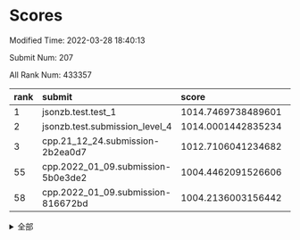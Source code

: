 # Scores

Modified Time: 2022-03-28 18:40:13

Submit Num: 207

All Rank Num: 433357

| rank |               submit               |       score        |       sigma        | pk_num |
| :--- | :--------------------------------- | :----------------- | :----------------- | :----- |
| 1    | jsonzb.test.test_1                 | 1014.7469738489601 | 0.8114691518276812 | 8372   |
| 2    | jsonzb.test.submission_level_4     | 1014.0001442835234 | 0.8359517969850585 | 8377   |
| 3    | cpp.21_12_24.submission-2b2ea0d7   | 1012.7106041234682 | 0.7715520888450311 | 8371   |
| 55   | cpp.2022_01_09.submission-5b0e3de2 | 1004.4462091526606 | 0.7161445872342803 | 8373   |
| 58   | cpp.2022_01_09.submission-816672bd | 1004.2136003156442 | 0.7169403011816324 | 8377   |


<details>
<summary>全部</summary>

| rank |                 submit                 |       score        |       sigma        | pk_num |
| :--- | :------------------------------------- | :----------------- | :----------------- | :----- |
| 1    | jsonzb.test.test_1                     | 1014.7469738489601 | 0.8114691518276812 | 8372   |
| 2    | jsonzb.test.submission_level_4         | 1014.0001442835234 | 0.8359517969850585 | 8377   |
| 3    | cpp.21_12_24.submission-2b2ea0d7       | 1012.7106041234682 | 0.7715520888450311 | 8371   |
| 4    | gobigger.level_3.submission_level_3_11 | 1011.9648701069733 | 0.7896805486924597 | 8374   |
| 5    | gobigger.level_3.submission_level_3_43 | 1011.6501710604964 | 0.7730584784306743 | 8377   |
| 6    | gobigger.level_3.submission_level_3_6  | 1011.4782361545813 | 0.7787177872217457 | 8369   |
| 7    | gobigger.level_3.submission_level_3_19 | 1011.2782482289348 | 0.7642295405250457 | 8374   |
| 8    | gobigger.level_3.submission_level_3_33 | 1011.265332543083  | 0.801323019488962  | 8374   |
| 9    | gobigger.level_3.submission_level_3_25 | 1011.1421551310605 | 0.7838592506368112 | 8368   |
| 10   | gobigger.level_3.submission_level_3_15 | 1010.9890916848404 | 0.7847660985209154 | 8374   |
| 11   | gobigger.level_3.submission_level_3_34 | 1010.9135414636933 | 0.7751727679387803 | 8370   |
| 12   | gobigger.level_3.submission_level_3_10 | 1010.9103300579243 | 0.7792780708666429 | 8375   |
| 13   | gobigger.level_3.submission_level_3_17 | 1010.8604655699048 | 0.8028016819815957 | 8374   |
| 14   | gobigger.level_3.submission_level_3_14 | 1010.8149504179922 | 0.7813501146410676 | 8373   |
| 15   | gobigger.level_3.submission_level_3_48 | 1010.7850379840698 | 0.7735310603456934 | 8377   |
| 16   | gobigger.level_3.submission_level_3_13 | 1010.7832731649673 | 0.758514530987008  | 8373   |
| 17   | gobigger.level_3.submission_level_3_45 | 1010.7263095293148 | 0.7556065466793981 | 8371   |
| 18   | gobigger.level_3.submission_level_3_39 | 1010.6912073926861 | 0.7597044519533904 | 8368   |
| 19   | gobigger.level_3.submission_level_3_0  | 1010.6801414154481 | 0.753292694515055  | 8376   |
| 20   | gobigger.level_3.submission_level_3_46 | 1010.6755566494996 | 0.777306123256626  | 8380   |
| 21   | gobigger.level_3.submission_level_3_5  | 1010.6405564295269 | 0.7562469957600594 | 8372   |
| 22   | gobigger.level_3.submission_level_3_8  | 1010.6394424865061 | 0.750122705919715  | 8372   |
| 23   | gobigger.level_3.submission_level_3_40 | 1010.5693670093996 | 0.773429533915893  | 8376   |
| 24   | gobigger.level_3.submission_level_3_22 | 1010.5555236955781 | 0.780264907671266  | 8372   |
| 25   | gobigger.level_3.submission_level_3_37 | 1010.4335176125327 | 0.7760870440001539 | 8381   |
| 26   | gobigger.level_3.submission_level_3_41 | 1010.3544062557404 | 0.7640783874322994 | 8376   |
| 27   | gobigger.level_3.submission_level_3_2  | 1010.3386554256175 | 0.7623653565692851 | 8375   |
| 28   | gobigger.level_3.submission_level_3_16 | 1010.3214520362925 | 0.764097663573832  | 8376   |
| 29   | gobigger.level_3.submission_level_3_12 | 1010.256548391607  | 0.7478447644528738 | 8375   |
| 30   | gobigger.level_3.submission_level_3_27 | 1010.2492919994859 | 0.7660981089169775 | 8375   |
| 31   | gobigger.level_3.submission_level_3_47 | 1010.2464265702257 | 0.7661085792581162 | 8377   |
| 32   | gobigger.level_3.submission_level_3_26 | 1010.1252963450436 | 0.7685936997482833 | 8374   |
| 33   | gobigger.level_3.submission_level_3_9  | 1010.0859336084048 | 0.7653423358491432 | 8367   |
| 34   | gobigger.level_3.submission_level_3_3  | 1009.971827389722  | 0.7548858611849408 | 8373   |
| 35   | gobigger.level_3.submission_level_3_49 | 1009.9632136174675 | 0.7699001888791147 | 8376   |
| 36   | gobigger.level_3.submission_level_3_7  | 1009.8639398652831 | 0.7557382516944188 | 8371   |
| 37   | gobigger.level_3.submission_level_3_24 | 1009.8215601275718 | 0.7766207481685075 | 8379   |
| 38   | gobigger.level_3.submission_level_3_18 | 1009.769534183419  | 0.7581161872091126 | 8375   |
| 39   | gobigger.level_3.submission_level_3_1  | 1009.767236007691  | 0.7608805648005641 | 8376   |
| 40   | gobigger.level_3.submission_level_3_23 | 1009.6899780710739 | 0.7718407700466958 | 8373   |
| 41   | gobigger.level_3.submission_level_3_44 | 1009.5712489224752 | 0.7690829298833151 | 8376   |
| 42   | gobigger.level_3.submission_level_3_38 | 1009.5516504171081 | 0.7694563507039028 | 8372   |
| 43   | gobigger.level_3.submission_level_3_31 | 1009.5024093509089 | 0.7560851786200029 | 8372   |
| 44   | gobigger.level_3.submission_level_3_21 | 1009.4812918841518 | 0.760987180967012  | 8372   |
| 45   | gobigger.level_3.submission_level_3_4  | 1009.4231807110947 | 0.7455547902713899 | 8372   |
| 46   | gobigger.level_3.submission_level_3_36 | 1009.173548003454  | 0.7505298078925404 | 8375   |
| 47   | gobigger.level_3.submission_level_3_32 | 1009.0765970591307 | 0.7512946418007017 | 8373   |
| 48   | gobigger.level_3.submission_level_3_30 | 1009.0639673459729 | 0.7663483625659658 | 8365   |
| 49   | gobigger.level_3.submission_level_3_20 | 1009.0288629046387 | 0.7392404083998336 | 8375   |
| 50   | gobigger.level_3.submission_level_3_28 | 1009.0149189591652 | 0.7537600494511014 | 8369   |
| 51   | gobigger.level_3.submission_level_3_35 | 1008.7269945269766 | 0.7394239072151895 | 8373   |
| 52   | gobigger.level_3.submission_level_3_29 | 1008.506105180037  | 0.7708208576301016 | 8375   |
| 53   | gobigger.level_3.submission_level_3_42 | 1008.0499208161115 | 0.738078422127387  | 8376   |
| 54   | gobigger.level_1.submission_level_1_5  | 1004.4554998810904 | 0.708537636282328  | 8374   |
| 55   | cpp.2022_01_09.submission-5b0e3de2     | 1004.4462091526606 | 0.7161445872342803 | 8373   |
| 56   | gobigger.level_1.submission_level_1_36 | 1004.42112415045   | 0.7078738806396924 | 8373   |
| 57   | gobigger.level_1.submission_level_1_33 | 1004.2920624805707 | 0.7223160760912991 | 8369   |
| 58   | cpp.2022_01_09.submission-816672bd     | 1004.2136003156442 | 0.7169403011816324 | 8377   |
| 59   | gobigger.level_1.submission_level_1_47 | 1004.0311103232694 | 0.7289338841396216 | 8373   |
| 60   | gobigger.level_1.submission_level_1_49 | 1003.9651021969382 | 0.7127946822045208 | 8375   |
| 61   | gobigger.level_1.submission_level_1_4  | 1003.888962381229  | 0.7205527050442803 | 8377   |
| 62   | gobigger.level_1.submission_level_1_2  | 1003.7400743933185 | 0.7222433101344785 | 8380   |
| 63   | gobigger.level_1.submission_level_1_8  | 1003.7325468620401 | 0.720256386682112  | 8376   |
| 64   | gobigger.level_1.submission_level_1_27 | 1003.6821088304142 | 0.7148403421184162 | 8373   |
| 65   | gobigger.level_1.submission_level_1_42 | 1003.6464654499957 | 0.7234974068252109 | 8378   |
| 66   | gobigger.level_1.submission_level_1_3  | 1003.5970157584    | 0.7141200986463794 | 8372   |
| 67   | gobigger.level_1.submission_level_1_26 | 1003.4993524729421 | 0.7162528315565293 | 8376   |
| 68   | gobigger.level_1.submission_level_1_0  | 1003.4689746165507 | 0.7164009838210836 | 8373   |
| 69   | gobigger.level_1.submission_level_1_1  | 1003.4610480175008 | 0.704996197050918  | 8374   |
| 70   | gobigger.level_1.submission_level_1_45 | 1003.4348876118529 | 0.7083589330053899 | 8377   |
| 71   | gobigger.level_1.submission_level_1_34 | 1003.3326064912487 | 0.709348014249231  | 8374   |
| 72   | gobigger.level_1.submission_level_1_46 | 1003.286299989621  | 0.7226737379322115 | 8376   |
| 73   | gobigger.level_1.submission_level_1_28 | 1003.2849931406682 | 0.7175245591266152 | 8376   |
| 74   | gobigger.level_1.submission_level_1_30 | 1003.2134334469062 | 0.7013924865240299 | 8377   |
| 75   | gobigger.level_1.submission_level_1_20 | 1003.1672127237852 | 0.7122641176911083 | 8369   |
| 76   | gobigger.level_1.submission_level_1_13 | 1003.166439653019  | 0.7233144125650317 | 8369   |
| 77   | gobigger.level_1.submission_level_1_23 | 1003.1574049430412 | 0.703304441582531  | 8378   |
| 78   | gobigger.level_1.submission_level_1_40 | 1003.0889022135017 | 0.7115530068518703 | 8374   |
| 79   | gobigger.level_1.submission_level_1_43 | 1003.0232435899633 | 0.7095251965875596 | 8378   |
| 80   | gobigger.level_1.submission_level_1_37 | 1002.9524240071833 | 0.7036336142911499 | 8372   |
| 81   | gobigger.level_1.submission_level_1_17 | 1002.8980776695943 | 0.7209263204301978 | 8376   |
| 82   | gobigger.level_1.submission_level_1_44 | 1002.8798151023672 | 0.7220873012188564 | 8376   |
| 83   | gobigger.level_1.submission_level_1_18 | 1002.8639945641282 | 0.7155347854114238 | 8372   |
| 84   | gobigger.level_1.submission_level_1_41 | 1002.863989711357  | 0.7283564555805364 | 8378   |
| 85   | gobigger.level_1.submission_level_1_10 | 1002.8496613260862 | 0.7129297421970984 | 8372   |
| 86   | gobigger.level_1.submission_level_1_29 | 1002.8342273060864 | 0.717396593805418  | 8377   |
| 87   | gobigger.level_1.submission_level_1_11 | 1002.8264271054987 | 0.7065870843376592 | 8373   |
| 88   | gobigger.level_1.submission_level_1_21 | 1002.7724382725834 | 0.7299702559617349 | 8375   |
| 89   | gobigger.level_1.submission_level_1_12 | 1002.7396045769204 | 0.7154685176782881 | 8377   |
| 90   | gobigger.level_1.submission_level_1_16 | 1002.7165955383563 | 0.7053595507470325 | 8377   |
| 91   | gobigger.level_1.submission_level_1_15 | 1002.6439717209416 | 0.7182951441495914 | 8370   |
| 92   | gobigger.level_1.submission_level_1_6  | 1002.5727230298589 | 0.7103333381167098 | 8371   |
| 93   | gobigger.level_1.submission_level_1_31 | 1002.5386681494573 | 0.7154530658378598 | 8379   |
| 94   | gobigger.level_1.submission_level_1_24 | 1002.4906660072713 | 0.7110755904441575 | 8373   |
| 95   | gobigger.level_1.submission_level_1_32 | 1002.304898241279  | 0.7146708963861574 | 8380   |
| 96   | gobigger.level_1.submission_level_1_7  | 1002.2016767919478 | 0.7070972504170864 | 8374   |
| 97   | gobigger.level_1.submission_level_1_14 | 1002.1416413372609 | 0.6989548049903483 | 8379   |
| 98   | gobigger.level_1.submission_level_1_25 | 1002.1026853582927 | 0.7098610301364542 | 8378   |
| 99   | gobigger.level_1.submission_level_1_22 | 1002.087077749015  | 0.7125389325760046 | 8379   |
| 100  | gobigger.level_1.submission_level_1_39 | 1001.9776864356173 | 0.7057997192705558 | 8379   |
| 101  | gobigger.level_1.submission_level_1_19 | 1001.950836128404  | 0.7148033143422904 | 8376   |
| 102  | gobigger.level_1.submission_level_1_48 | 1001.9206819213739 | 0.7074268840194036 | 8378   |
| 103  | gobigger.level_1.submission_level_1_35 | 1001.9136221073634 | 0.7101444173651112 | 8375   |
| 104  | gobigger.level_1.submission_level_1_9  | 1001.6718467911849 | 0.7053808955108994 | 8379   |
| 105  | gobigger.level_1.submission_level_1_38 | 1001.4617260771035 | 0.7116172774510517 | 8376   |
| 106  | gobigger.random.submission_random_44   | 997.5289807828742  | 0.7079207957992651 | 8379   |
| 107  | gobigger.random.submission_random_25   | 997.5106521113726  | 0.7089475140237643 | 8373   |
| 108  | gobigger.random.submission_random_3    | 997.2329277577658  | 0.6996461246237968 | 8376   |
| 109  | gobigger.random.submission_random_43   | 997.0845729370317  | 0.6923921980230923 | 8372   |
| 110  | gobigger.random.submission_random_27   | 996.9015317591222  | 0.7043998299618308 | 8375   |
| 111  | gobigger.random.submission_random_30   | 996.7539042174748  | 0.6994914534728526 | 8374   |
| 112  | gobigger.random.submission_random_10   | 996.7090077392478  | 0.7040794413162819 | 8376   |
| 113  | gobigger.random.submission_random_45   | 996.6192050761373  | 0.7268097779660628 | 8375   |
| 114  | gobigger.random.submission_random_24   | 996.5991718092481  | 0.700333222692955  | 8376   |
| 115  | gobigger.random.submission_random_39   | 996.5645198503684  | 0.7062543930114451 | 8371   |
| 116  | gobigger.random.submission_random_11   | 996.5074014667321  | 0.7174871750074175 | 8372   |
| 117  | gobigger.random.submission_random_35   | 996.4747193927183  | 0.718178733254421  | 8378   |
| 118  | gobigger.random.submission_random_41   | 996.4637317868096  | 0.7092412123723788 | 8371   |
| 119  | gobigger.random.submission_random_22   | 996.4266790671228  | 0.7245563829626247 | 8374   |
| 120  | gobigger.random.submission_random_15   | 996.419679108146   | 0.7154265082590189 | 8376   |
| 121  | gobigger.random.submission_random_32   | 996.4194506881134  | 0.7040433819741577 | 8370   |
| 122  | gobigger.random.submission_random_7    | 996.410152452349   | 0.7287650686443805 | 8371   |
| 123  | gobigger.random.submission_random_29   | 996.2312190170688  | 0.6953077170998437 | 8373   |
| 124  | gobigger.random.submission_random_14   | 996.2182646762673  | 0.6942748767174692 | 8377   |
| 125  | gobigger.random.submission_random_31   | 996.2018751084087  | 0.7019255698088228 | 8378   |
| 126  | gobigger.random.submission_random_16   | 996.1926009856452  | 0.6977467905257084 | 8368   |
| 127  | gobigger.random.submission_random_9    | 996.132843112905   | 0.709801925828335  | 8370   |
| 128  | gobigger.random.submission_random_19   | 996.111706869483   | 0.7141384773028351 | 8370   |
| 129  | gobigger.random.submission_random_8    | 996.0838265534347  | 0.7055003931833286 | 8374   |
| 130  | gobigger.random.submission_random_37   | 996.0417747963378  | 0.713300335011758  | 8377   |
| 131  | gobigger.random.submission_random_0    | 996.0307337824828  | 0.7141559121915664 | 8374   |
| 132  | gobigger.random.submission_random_49   | 996.020509564018   | 0.7125290089400513 | 8376   |
| 133  | gobigger.random.submission_random_13   | 995.892692704196   | 0.7126630443754657 | 8377   |
| 134  | gobigger.random.submission_random_18   | 995.8759059896081  | 0.7206397352999028 | 8371   |
| 135  | gobigger.random.submission_random_20   | 995.8507764636591  | 0.707121966303844  | 8372   |
| 136  | gobigger.random.submission_random_5    | 995.8303906390511  | 0.7145696609501015 | 8378   |
| 137  | gobigger.random.submission_random_17   | 995.7393064449844  | 0.7094316912082921 | 8377   |
| 138  | gobigger.random.submission_random_4    | 995.7314765594685  | 0.7220277282480076 | 8376   |
| 139  | gobigger.random.submission_random_28   | 995.5927588739609  | 0.7094301389117991 | 8378   |
| 140  | gobigger.random.submission_random_36   | 995.5395554903478  | 0.7224611317035041 | 8369   |
| 141  | gobigger.random.submission_random_26   | 995.4427781399381  | 0.708351484403405  | 8370   |
| 142  | gobigger.random.submission_random_12   | 995.3899208553179  | 0.7151118747050778 | 8374   |
| 143  | gobigger.random.submission_random_34   | 995.3666892475429  | 0.7129514307979368 | 8373   |
| 144  | gobigger.random.submission_random_6    | 995.2770112434677  | 0.7038717816755156 | 8375   |
| 145  | gobigger.random.submission_random_38   | 995.2289726193449  | 0.6976923435915618 | 8377   |
| 146  | gobigger.random.submission_random_48   | 995.1459265943997  | 0.7228421642114177 | 8376   |
| 147  | gobigger.random.submission_random_47   | 995.0764289503574  | 0.7088295447017974 | 8374   |
| 148  | gobigger.random.submission_random_23   | 995.066283655192   | 0.7040429399717549 | 8373   |
| 149  | gobigger.random.submission_random_40   | 994.9637867863963  | 0.7246500324198168 | 8371   |
| 150  | gobigger.random.submission_random_46   | 994.71143081373    | 0.7249678619639551 | 8373   |
| 151  | gobigger.random.submission_random_1    | 994.6227743729991  | 0.7228565727881687 | 8374   |
| 152  | gobigger.random.submission_random_2    | 994.5160403718331  | 0.7114324030441075 | 8378   |
| 153  | gobigger.level_2.submission_level_2_43 | 994.4331443332784  | 0.7189110349410737 | 8378   |
| 154  | gobigger.random.submission_random_21   | 994.4182480089712  | 0.7172812746000546 | 8371   |
| 155  | gobigger.random.submission_random_33   | 994.3884941173815  | 0.7224825243103311 | 8371   |
| 156  | gobigger.level_2.submission_level_2_28 | 994.0586993511608  | 0.7339219601459938 | 8373   |
| 157  | gobigger.level_2.submission_level_2_9  | 994.033390073445   | 0.7228681708990221 | 8370   |
| 158  | gobigger.random.submission_random_42   | 993.8851414639955  | 0.7308875332489708 | 8371   |
| 159  | gobigger.level_2.submission_level_2_35 | 993.7040012775769  | 0.7268937542747574 | 8375   |
| 160  | gobigger.level_2.submission_level_2_13 | 993.6751127188616  | 0.729669084461323  | 8372   |
| 161  | gobigger.level_2.submission_level_2_39 | 993.6728462554862  | 0.7190600213531588 | 8374   |
| 162  | gobigger.level_2.submission_level_2_18 | 993.5345570483806  | 0.7300741265993043 | 8379   |
| 163  | gobigger.level_2.submission_level_2_47 | 993.5237130477022  | 0.7297282279146428 | 8373   |
| 164  | gobigger.level_2.submission_level_2_8  | 993.4855030845924  | 0.7327756310489185 | 8373   |
| 165  | gobigger.level_2.submission_level_2_1  | 993.4427393046947  | 0.7439458346386836 | 8369   |
| 166  | gobigger.level_2.submission_level_2_37 | 993.2264076530292  | 0.7392458045355617 | 8379   |
| 167  | gobigger.level_2.submission_level_2_30 | 993.0568004488778  | 0.7452089139028532 | 8373   |
| 168  | gobigger.level_2.submission_level_2_16 | 993.016853170201   | 0.736063495092497  | 8377   |
| 169  | gobigger.level_2.submission_level_2_34 | 992.940273278655   | 0.7587231962214038 | 8376   |
| 170  | gobigger.level_2.submission_level_2_24 | 992.8799084873908  | 0.7470774008662682 | 8373   |
| 171  | gobigger.level_2.submission_level_2_15 | 992.8506343537537  | 0.7407495939593608 | 8373   |
| 172  | gobigger.level_2.submission_level_2_6  | 992.7707725684635  | 0.7420473298439983 | 8372   |
| 173  | gobigger.level_2.submission_level_2_27 | 992.7105219363409  | 0.7360190559270811 | 8378   |
| 174  | gobigger.level_2.submission_level_2_2  | 992.7104350160649  | 0.7311287585331823 | 8377   |
| 175  | gobigger.level_2.submission_level_2_12 | 992.5597549639984  | 0.7285949584323679 | 8375   |
| 176  | gobigger.level_2.submission_level_2_10 | 992.5426564981326  | 0.7468556722365368 | 8368   |
| 177  | gobigger.level_2.submission_level_2_31 | 992.5284292625588  | 0.7433263139612304 | 8376   |
| 178  | gobigger.level_2.submission_level_2_46 | 992.4767551173787  | 0.7433262886188663 | 8372   |
| 179  | gobigger.level_2.submission_level_2_33 | 992.3847455607662  | 0.742769815979759  | 8371   |
| 180  | gobigger.level_2.submission_level_2_49 | 992.353956513741   | 0.7452256183870283 | 8373   |
| 181  | gobigger.level_2.submission_level_2_41 | 992.3444765102205  | 0.7374613083689423 | 8377   |
| 182  | gobigger.level_2.submission_level_2_0  | 992.2736465940934  | 0.7392565549247619 | 8372   |
| 183  | gobigger.level_2.submission_level_2_19 | 992.1869592837309  | 0.7562846785932165 | 8374   |
| 184  | gobigger.level_2.submission_level_2_45 | 992.0942727319843  | 0.7390496811441585 | 8369   |
| 185  | gobigger.level_2.submission_level_2_29 | 992.0325078865205  | 0.7423236768946642 | 8373   |
| 186  | gobigger.level_2.submission_level_2_44 | 992.0159719535648  | 0.7312628342001124 | 8371   |
| 187  | gobigger.level_2.submission_level_2_3  | 991.947086186869   | 0.7442598374756376 | 8379   |
| 188  | gobigger.level_2.submission_level_2_23 | 991.8374567280284  | 0.7590539759642145 | 8369   |
| 189  | gobigger.level_2.submission_level_2_26 | 991.8171623193574  | 0.7506833749697327 | 8374   |
| 190  | gobigger.level_2.submission_level_2_25 | 991.7322225630691  | 0.7509732572644391 | 8372   |
| 191  | gobigger.level_2.submission_level_2_42 | 991.7089118618327  | 0.7509019597698858 | 8375   |
| 192  | gobigger.level_2.submission_level_2_38 | 991.6888674004548  | 0.7564085912573106 | 8374   |
| 193  | gobigger.level_2.submission_level_2_40 | 991.5302277623193  | 0.7328159812485975 | 8370   |
| 194  | gobigger.level_2.submission_level_2_17 | 991.5086535753293  | 0.7540516280888326 | 8372   |
| 195  | gobigger.level_2.submission_level_2_22 | 991.4057936765905  | 0.7547527311948877 | 8371   |
| 196  | gobigger.level_2.submission_level_2_7  | 991.3915937760815  | 0.7408857156949035 | 8376   |
| 197  | gobigger.level_2.submission_level_2_11 | 991.3587981431587  | 0.7380396457480843 | 8371   |
| 198  | gobigger.level_2.submission_level_2_36 | 991.3376425400098  | 0.7538000409060341 | 8369   |
| 199  | gobigger.level_2.submission_level_2_4  | 991.3360967100211  | 0.7535943106883713 | 8367   |
| 200  | gobigger.level_2.submission_level_2_20 | 991.3079088430095  | 0.7756585100373475 | 8378   |
| 201  | gobigger.level_2.submission_level_2_5  | 991.285263962958   | 0.7710067111358434 | 8375   |
| 202  | gobigger.level_2.submission_level_2_21 | 991.0001595624864  | 0.7799829399310201 | 8376   |
| 203  | gobigger.level_2.submission_level_2_48 | 990.7881289818241  | 0.7471161478115749 | 8371   |
| 204  | gobigger.level_2.submission_level_2_14 | 990.4558618752111  | 0.7882641474480312 | 8370   |
| 205  | gobigger.level_2.submission_level_2_32 | 990.4488968919118  | 0.744173389243824  | 8376   |
| 206  | gobigger.none.submission_none_0        | 979.5655885686476  | 1.273315658802038  | 8374   |
| 207  | gobigger.none.submission_none_1        | 977.2599866056488  | 1.435865305175553  | 8377   |

</details>